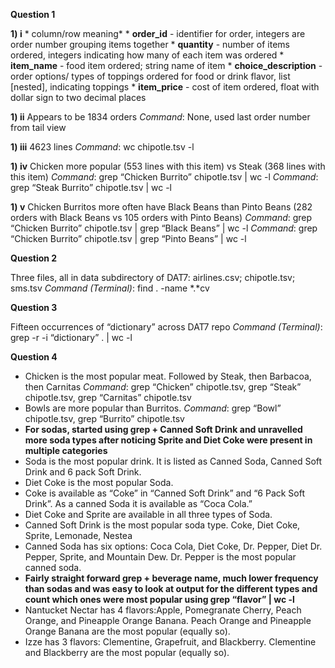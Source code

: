 **Question 1**

  **1) i**
     * column/row meaning*
     * **order_id** - identifier for order, integers are order number grouping items together
     * **quantity** - number of items ordered, integers indicating how many of each item was  ordered
     * **item_name** - food item ordered; string name of item
     * **choice_description** - order options/ types of toppings ordered for food or drink flavor, list [nested], indicating toppings
     * **item_price** - cost of item ordered, float with dollar sign to two decimal places

  **1) ii**
     Appears to be 1834 orders
     *Command*: None, used last order number from tail view

  **1) iii**
     4623 lines
     *Command*: wc chipotle.tsv -l

  **1) iv**
     Chicken more popular (553 lines with this item) vs Steak (368 lines with this item)
     *Command*: grep “Chicken Burrito” chipotle.tsv | wc -l
     *Command*: grep “Steak Burrito” chipotle.tsv | wc -l

  **1) v**
     Chicken Burritos more often have Black Beans than Pinto Beans (282 orders with Black Beans vs 105 orders with Pinto Beans)
     *Command*: grep “Chicken Burrito” chipotle.tsv | grep “Black Beans” | wc -l
     *Command*: grep “Chicken Burrito” chipotle.tsv | grep “Pinto Beans” | wc -l

**Question 2**

  Three files, all in data subdirectory of DAT7: airlines.csv; chipotle.tsv; sms.tsv
  *Command (Terminal)*: find . -name *.*cv

**Question 3**

  Fifteen occurrences of “dictionary” across DAT7 repo
  *Command (Terminal)*: grep -r -i “dictionary” . | wc -l

**Question 4**

  * Chicken is the most popular meat.  Followed by Steak, then Barbacoa, then Carnitas
  *Command*: grep “Chicken” chipotle.tsv, grep “Steak” chipotle.tsv, grep “Carnitas” chipotle.tsv
  * Bowls are more popular than Burritos.
  *Command*: grep “Bowl” chipotle.tsv, grep “Burrito” chipotle.tsv
  * **For sodas, started using grep + Canned Soft Drink and unravelled more soda types after noticing Sprite and Diet Coke were present in multiple categories**
  * Soda is the most popular drink.  It is listed as Canned Soda, Canned Soft Drink and 6 pack Soft Drink.
  * Diet Coke is the most popular Soda.
  * Coke is available as “Coke” in “Canned Soft Drink” and “6 Pack Soft Drink”.  As a canned Soda it is available as “Coca Cola.”
  * Diet Coke and Sprite are available in all three types of Soda.
  * Canned Soft Drink is the most popular soda type.  Coke, Diet Coke, Sprite, Lemonade, Nestea
  * Canned Soda has six options: Coca Cola, Diet Coke, Dr. Pepper, Diet Dr. Pepper, Sprite, and Mountain Dew.  Dr. Pepper is the most popular canned soda.
  * **Fairly straight forward grep + beverage name, much lower frequency than sodas and was easy to look at output for the different types and count which ones were most popular using grep “flavor” | wc -l**
  * Nantucket Nectar has 4 flavors:Apple, Pomegranate Cherry, Peach Orange, and Pineapple Orange Banana.  Peach Orange and Pineapple Orange Banana are the most popular (equally so).
  * Izze has 3 flavors: Clementine, Grapefruit, and Blackberry.  Clementine and Blackberry are the most popular (equally so).
 








